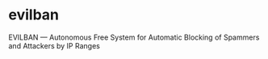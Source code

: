 # evilban
EVILBAN — Autonomous Free System for Automatic Blocking of Spammers and Attackers by IP Ranges
